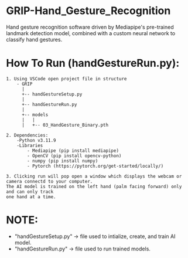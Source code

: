 # GRIP-Hand_Gesture_Recognition
Hand gesture recognition software driven by Mediapipe's pre-trained landmark detection model, combined with a custom neural network to classify hand gestures.



# How To Run (handGestureRun.py): 
	
 	1. Using VSCode open project file in structure
		- GRIP
		  |
		  +-- handGestureSetup.py
		  |
		  +-- handGestureRun.py
		  |
		  +-- models
		  |	  |
		  |	  +-- 03_HandGesture_Binary.pth
	
	2. Dependencies:
		-Python v3.11.9
		-Libraries
			- Mediapipe (pip install mediapipe)
			- OpenCV (pip install opencv-python)
			- numpy (pip install numpy)
			- Pytorch (https://pytorch.org/get-started/locally/)
   
	3. Clicking run will pop open a window which displays the webcam or camera connectd to your computer. 
 	The AI model is trained on the left hand (palm facing forward) only and can only track
	one hand at a time.



# NOTE: 
- "handGestureSetup.py" -> file used to intialize, create, and train AI model.
- "handGestureRun.py" -> file used to run trained models.

